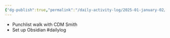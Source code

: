 ```yaml
---
{"dg-publish":true,"permalink":"/daily-activity-log/2025-01-january-02/","noteIcon":"","created":"2025-05-20T09:18:15.362-05:00"}
---
```


- Punchlist walk with CDM Smith
- Set up Obsidian
#dailylog